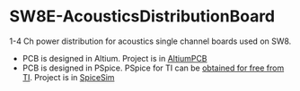 # SW8E-AcousticsDistributionBoard

1-4 Ch power distribution for acoustics single channel boards used on SW8.


- PCB is designed in Altium. Project is in [AltiumPCB](./AltiumPCB)
- PCB is designed in PSpice. PSpice for TI can be [obtained for free from TI](https://www.ti.com/tool/PSPICE-FOR-TI). Project is in [SpiceSim](./SpiceSim)
